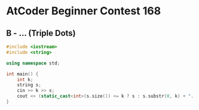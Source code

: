 # AtCoder Beginner Contest 168
## B - ... (Triple Dots)
```cpp
#include <iostream>
#include <string>

using namespace std;

int main() {
    int k;
    string s;
    cin >> k >> s;
    cout << (static_cast<int>(s.size()) <= k ? s : s.substr(0, k) + "...") << endl;
}
```
